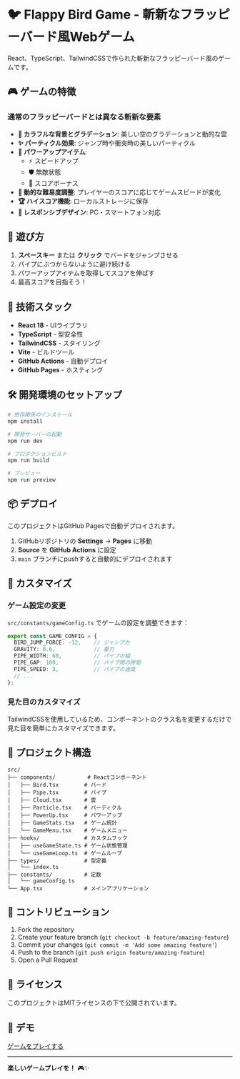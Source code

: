 # 🐦 Flappy Bird Game - 斬新なフラッピーバード風Webゲーム

React、TypeScript、TailwindCSSで作られた斬新なフラッピーバード風のゲームです。

## 🎮 ゲームの特徴

### 通常のフラッピーバードとは異なる斬新な要素

- **🌈 カラフルな背景とグラデーション**: 美しい空のグラデーションと動的な雲
- **✨ パーティクル効果**: ジャンプ時や衝突時の美しいパーティクル
- **🎁 パワーアップアイテム**: 
  - ⚡ スピードアップ
  - 🛡️ 無敵状態
  - 💎 スコアボーナス
- **🎯 動的な難易度調整**: プレイヤーのスコアに応じてゲームスピードが変化
- **🏆 ハイスコア機能**: ローカルストレージに保存
- **📱 レスポンシブデザイン**: PC・スマートフォン対応

## 🎯 遊び方

1. **スペースキー** または **クリック** でバードをジャンプさせる
2. パイプにぶつからないように避け続ける
3. パワーアップアイテムを取得してスコアを伸ばす
4. 最高スコアを目指そう！

## 🚀 技術スタック

- **React 18** - UIライブラリ
- **TypeScript** - 型安全性
- **TailwindCSS** - スタイリング
- **Vite** - ビルドツール
- **GitHub Actions** - 自動デプロイ
- **GitHub Pages** - ホスティング

## 🛠️ 開発環境のセットアップ

```bash
# 依存関係のインストール
npm install

# 開発サーバーの起動
npm run dev

# プロダクションビルド
npm run build

# プレビュー
npm run preview
```

## 📦 デプロイ

このプロジェクトはGitHub Pagesで自動デプロイされます。

1. GitHubリポジトリの **Settings** → **Pages** に移動
2. **Source** を **GitHub Actions** に設定
3. `main` ブランチにpushすると自動的にデプロイされます

## 🎨 カスタマイズ

### ゲーム設定の変更

`src/constants/gameConfig.ts` でゲームの設定を調整できます：

```typescript
export const GAME_CONFIG = {
  BIRD_JUMP_FORCE: -12,    // ジャンプ力
  GRAVITY: 0.6,            // 重力
  PIPE_WIDTH: 60,          // パイプの幅
  PIPE_GAP: 180,           // パイプ間の隙間
  PIPE_SPEED: 3,           // パイプの速度
  // ...
};
```

### 見た目のカスタマイズ

TailwindCSSを使用しているため、コンポーネントのクラス名を変更するだけで見た目を簡単にカスタマイズできます。

## 📁 プロジェクト構造

```
src/
├── components/          # Reactコンポーネント
│   ├── Bird.tsx        # バード
│   ├── Pipe.tsx        # パイプ
│   ├── Cloud.tsx       # 雲
│   ├── Particle.tsx    # パーティクル
│   ├── PowerUp.tsx     # パワーアップ
│   ├── GameStats.tsx   # ゲーム統計
│   └── GameMenu.tsx    # ゲームメニュー
├── hooks/              # カスタムフック
│   ├── useGameState.ts # ゲーム状態管理
│   └── useGameLoop.ts  # ゲームループ
├── types/              # 型定義
│   └── index.ts
├── constants/          # 定数
│   └── gameConfig.ts
└── App.tsx             # メインアプリケーション
```

## 🤝 コントリビューション

1. Fork the repository
2. Create your feature branch (`git checkout -b feature/amazing-feature`)
3. Commit your changes (`git commit -m 'Add some amazing feature'`)
4. Push to the branch (`git push origin feature/amazing-feature`)
5. Open a Pull Request

## 📄 ライセンス

このプロジェクトはMITライセンスの下で公開されています。

## 🎉 デモ

[ゲームをプレイする](https://miya123123.github.io/test_repo_4_miya123123/)

---

**楽しいゲームプレイを！** 🎮✨
